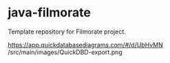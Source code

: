 # java-filmorate
Template repository for Filmorate project.

https://app.quickdatabasediagrams.com/#/d/UbHvMN
/src/main/images/QuickDBD-export.png